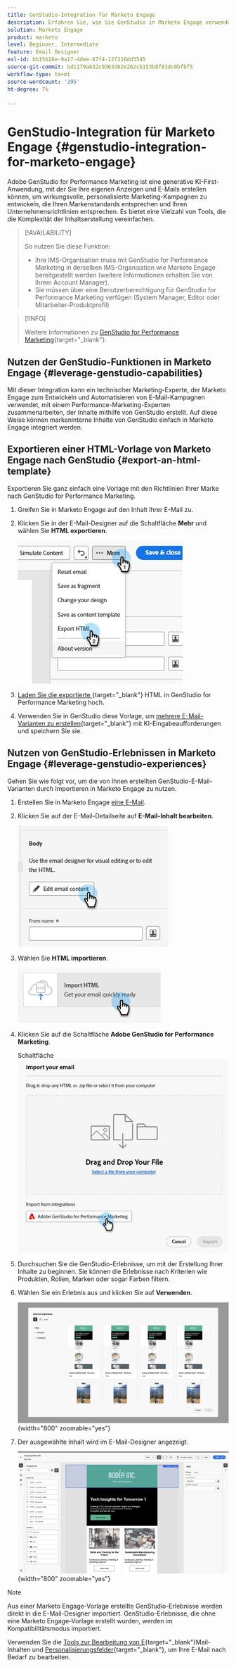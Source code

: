 ```yaml
---
title: GenStudio-Integration für Marketo Engage
description: Erfahren Sie, wie Sie GenStudio in Marketo Engage verwenden.
solution: Marketo Engage
product: marketo
level: Beginner, Intermediate
feature: Email Designer
exl-id: bb15b18e-9a17-4dee-87f4-12f216dd3545
source-git-commit: bd1179a632c0363d62e262cb153b8f83dc0bfbf5
workflow-type: tm+mt
source-wordcount: '395'
ht-degree: 7%

---
```


# GenStudio-Integration für Marketo Engage {#genstudio-integration-for-marketo-engage}

Adobe GenStudio for Performance Marketing ist eine generative KI-First-Anwendung, mit der Sie Ihre eigenen Anzeigen und E-Mails erstellen können, um wirkungsvolle, personalisierte Marketing-Kampagnen zu entwickeln, die Ihren Markenstandards entsprechen und Ihren Unternehmensrichtlinien entsprechen. Es bietet eine Vielzahl von Tools, die die Komplexität der Inhaltserstellung vereinfachen.

>[!AVAILABILITY]
>
>So nutzen Sie diese Funktion:
>
>* Ihre IMS-Organisation muss mit GenStudio for Performance Marketing in derselben IMS-Organisation wie Marketo Engage bereitgestellt werden (weitere Informationen erhalten Sie von Ihrem Account Manager).
>* Sie müssen über eine Benutzerberechtigung für GenStudio for Performance Marketing verfügen (System Manager, Editor oder Mitarbeiter-Produktprofil)

>[!INFO]
>
>Weitere Informationen zu [GenStudio for Performance Marketing](https://experienceleague.adobe.com/de/docs/genstudio-for-performance-marketing/user-guide/home){target="_blank"}.

## Nutzen der GenStudio-Funktionen in Marketo Engage {#leverage-genstudio-capabilities}

Mit dieser Integration kann ein technischer Marketing-Experte, der Marketo Engage zum Entwickeln und Automatisieren von E-Mail-Kampagnen verwendet, mit einem Performance-Marketing-Experten zusammenarbeiten, der Inhalte mithilfe von GenStudio erstellt. Auf diese Weise können markeninterne Inhalte von GenStudio einfach in Marketo Engage integriert werden.

## Exportieren einer HTML-Vorlage von Marketo Engage nach GenStudio {#export-an-html-template}

Exportieren Sie ganz einfach eine Vorlage mit den Richtlinien Ihrer Marke nach GenStudio for Performance Marketing.

1. Greifen Sie in Marketo Engage auf den Inhalt Ihrer E-Mail zu.

1. Klicken Sie in der E-Mail-Designer auf die Schaltfläche **Mehr** und wählen Sie **HTML exportieren**.

   ![Exportieren von HTML](assets/genstudio-integration-1.png)

1. [Laden Sie die exportierte ](https://experienceleague.adobe.com/de/docs/genstudio-for-performance-marketing/user-guide/content/templates/use-templates#templates-from-ajo-and-marketo){target="_blank"} HTML in GenStudio for Performance Marketing hoch.

1. Verwenden Sie in GenStudio diese Vorlage, um [mehrere E-Mail-Varianten zu erstellen](https://experienceleague.adobe.com/de/docs/genstudio-for-performance-marketing/user-guide/create/create-email-experience){target="_blank"} mit KI-Eingabeaufforderungen und speichern Sie sie.

## Nutzen von GenStudio-Erlebnissen in Marketo Engage {#leverage-genstudio-experiences}

Gehen Sie wie folgt vor, um die von Ihnen erstellten GenStudio-E-Mail-Varianten durch Importieren in Marketo Engage zu nutzen.

1. Erstellen Sie in Marketo Engage [eine E-Mail](/help/marketo/product-docs/email-marketing/email-designer/email-authoring.md#create-an-email).

1. Klicken Sie auf der E-Mail-Detailseite auf **E-Mail-Inhalt bearbeiten**.

   ![Schaltfläche E-Mail-Inhalt bearbeiten](assets/genstudio-integration-2.png)

1. Wählen Sie **HTML importieren**.

   ![Schaltfläche &quot;HTML importieren“](assets/genstudio-integration-3.png)

1. Klicken Sie auf die Schaltfläche **Adobe GenStudio for Performance Marketing**.

   Schaltfläche ![Adobe GenStudio for Performance Marketing](assets/genstudio-integration-4.png)

1. Durchsuchen Sie die GenStudio-Erlebnisse, um mit der Erstellung Ihrer Inhalte zu beginnen. Sie können die Erlebnisse nach Kriterien wie Produkten, Rollen, Marken oder sogar Farben filtern.

1. Wählen Sie ein Erlebnis aus und klicken Sie auf **Verwenden**.

   ![Wählen Sie das gewünschte Erlebnis aus](assets/genstudio-integration-5.png){width="800" zoomable="yes"}

1. Der ausgewählte Inhalt wird im E-Mail-Designer angezeigt.

   ![E-Mail-Designer](assets/genstudio-integration-6.png){width="800" zoomable="yes"}

>[!NOTE]
>
>Aus einer Marketo Engage-Vorlage erstellte GenStudio-Erlebnisse werden direkt in die E-Mail-Designer importiert. GenStudio-Erlebnisse, die ohne eine Marketo Engage-Vorlage erstellt wurden, werden im Kompatibilitätsmodus importiert.

Verwenden Sie die [Tools zur Bearbeitung von E](/help/marketo/product-docs/email-marketing/email-designer/email-authoring.md#add-structure-and-content){target="_blank"}Mail-Inhalten und [Personalisierungsfelder](/help/marketo/product-docs/email-marketing/email-designer/email-authoring.md#personalize-content){target="_blank"}, um Ihre E-Mail nach Bedarf zu bearbeiten.
